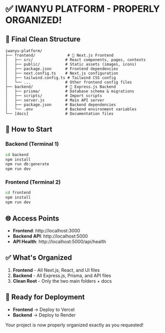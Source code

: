 # ✅ IWANYU PLATFORM - PROPERLY ORGANIZED!

## 📁 Final Clean Structure

```
iwanyu-platform/
├── frontend/              # 🎨 Next.js Frontend
│   ├── src/              # React components, pages, contexts
│   ├── public/           # Static assets (images, icons)
│   ├── package.json      # Frontend dependencies
│   ├── next.config.ts    # Next.js configuration
│   ├── tailwind.config.ts # Tailwind CSS config
│   └── ...               # Other frontend config files
├── backend/              # 🔧 Express.js Backend
│   ├── prisma/           # Database schema & migrations
│   ├── scripts/          # Import scripts
│   ├── server.js         # Main API server
│   ├── package.json      # Backend dependencies
│   └── .env              # Backend environment variables
└── [docs]                # Documentation files
```

## 🚀 How to Start

### Backend (Terminal 1)
```bash
cd backend
npm install
npm run db:generate
npm run dev
```

### Frontend (Terminal 2)
```bash
cd frontend
npm install
npm run dev
```

## 🌐 Access Points
- **Frontend**: http://localhost:3000
- **Backend API**: http://localhost:5000
- **API Health**: http://localhost:5000/api/health

## ✅ What's Organized

1. **Frontend** - All Next.js, React, and UI files
2. **Backend** - All Express.js, Prisma, and API files
3. **Clean Root** - Only the two main folders + docs

## 🎯 Ready for Deployment
- **Frontend** → Deploy to Vercel
- **Backend** → Deploy to Render

Your project is now properly organized exactly as you requested!

